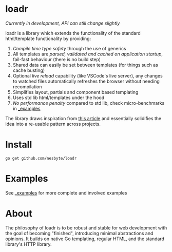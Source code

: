 # loadr
*Currently in development, API can still change slightly*

loadr is a library which extends the functionality of the standard html/template functionality by providing: 
1. *Compile time type safety* through the use of generics
2. All templates are *parsed, validated and cached on application startup*, fail-fast behaviour (there is no build step)
3. Shared data can easily be set between templates (for things such as cache busting)
4. Optional *live reload* capability (like VSCode's live server), any changes to watched files automatically refreshes the browser without needing recompilation
5. Simplifies layout, partials and component based templating
6. Uses std lib html/templates under the hood
7. *No performance penalty* compared to std lib, check micro-benchmarks in [_examples](_examples)


The library draws inspiration from [this article](https://philipptanlak.com/web-frontends-in-go/) and essentially solidifies the idea into a re-usable pattern across projects.

# Install

```
go get github.com/nesbyte/loadr
```

# Examples
See [_examples](_examples) for more complete and involved examples

# About
The philosophy of loadr is to be robust and stable for web development with the goal of becoming "finished", introducing minimal abstractions and opinions. It builds on native Go templating, regular HTML, and the standard library's HTTP library.